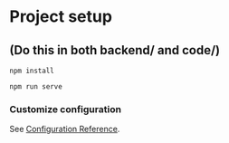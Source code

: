 # Project setup

## (Do this in both backend/ and code/)
```
npm install
```
```
npm run serve
```

### Customize configuration
See [Configuration Reference](https://cli.vuejs.org/config/).
